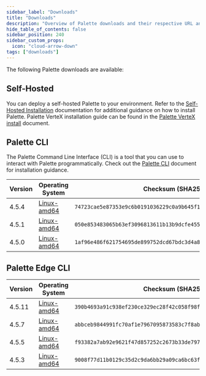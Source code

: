 ```yaml
---
sidebar_label: "Downloads"
title: "Downloads"
description: "Overview of Palette downloads and their respective URL and checksums."
hide_table_of_contents: false
sidebar_position: 240
sidebar_custom_props:
  icon: "cloud-arrow-down"
tags: ["downloads"]
---
```


The following Palette downloads are available:

## Self-Hosted

You can deploy a self-hosted Palette to your environment. Refer to the
[Self-Hosted Installation](enterprise-version/install-palette/install-palette.md) documentation for additional guidance
on how to install Palette. Palette VerteX installation guide can be found in the
[Palette VerteX install](./vertex/install-palette-vertex/install-palette-vertex.md) document.

## Palette CLI

The Palette Command Line Interface (CLI) is a tool that you can use to interact with Palette programmatically. Check out
the [Palette CLI](./automation/palette-cli/palette-cli.md) document for installation guidance.

| Version | Operating System                                                                      | Checksum (SHA256)                                                  |
| ------- | ------------------------------------------------------------------------------------- | ------------------------------------------------------------------ |
| 4.5.4   | [Linux-amd64](https://software.spectrocloud.com/palette-cli/v4.5.4/linux/cli/palette) | `74723cae5e87353e9c6b0191036229c0a9b645f10101e309586ecb18b6691bbd` |
| 4.5.1   | [Linux-amd64](https://software.spectrocloud.com/palette-cli/v4.5.1/linux/cli/palette) | `050e853483065b63ef3096813611b13b9dcfe4556a6fd370ec6ebdf5c6be8738` |
| 4.5.0   | [Linux-amd64](https://software.spectrocloud.com/palette-cli/v4.5.0/linux/cli/palette) | `1af96e486f621754695de899752dcd67bdc3d4a8c16f03272035dbadad6a54f0` |

## Palette Edge CLI

| Version | Operating System                                                                       | Checksum (SHA256)                                                  |
| ------- | -------------------------------------------------------------------------------------- | ------------------------------------------------------------------ |
| 4.5.11  | [Linux-amd64](https://software.spectrocloud.com/stylus/v4.5.11/cli/linux/palette-edge) | `390b4693a91c938ef230ce329ec28f42c058f98fb77160685e9a885dd2083587` |
| 4.5.7   | [Linux-amd64](https://software.spectrocloud.com/stylus/v4.5.7/cli/linux/palette-edge)  | `abbceb9844991fc70af1e7967095873583c7f8aba549583cfc27d22f1e0819b1` |
| 4.5.5   | [Linux-amd64](https://software.spectrocloud.com/stylus/v4.5.5/cli/linux/palette-edge)  | `f93382a7ab92e9621f47d857252c2673b33de79735cf729fcb4b2fb24719d537` |
| 4.5.3   | [Linux-amd64](https://software.spectrocloud.com/stylus/v4.5.3/cli/linux/palette-edge)  | `9008f77d11b0129c35d2c9da6bb29a09ca6bc63ffa27d828996d30ac4c853c28` |
